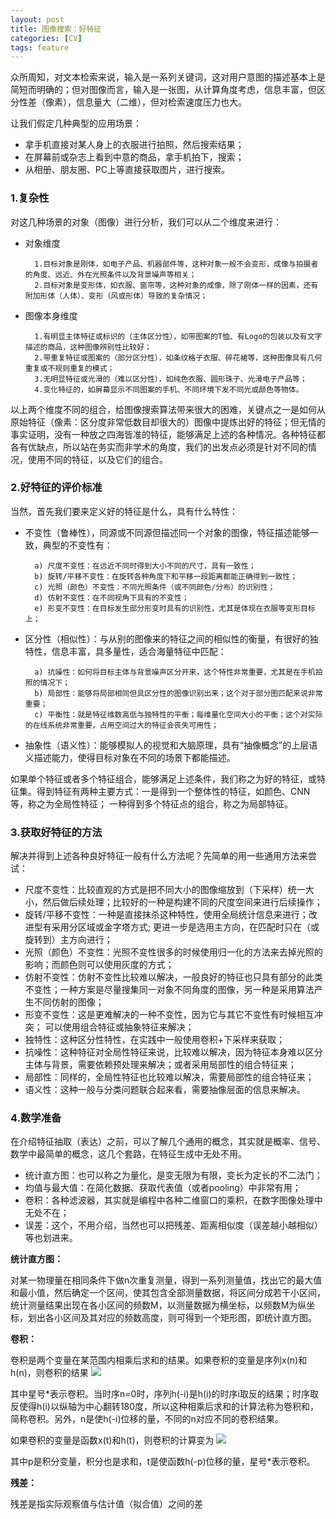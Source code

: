 ```yaml
---
layout: post
title: 图像搜索：好特征
categories: [CV]
tags: feature 
---
```


众所周知，对文本检索来说，输入是一系列关键词，这对用户意图的描述基本上是简短而明确的；但对图像而言，输入是一张图，从计算角度考虑，信息丰富，但区分性差（像素），信息量大（二维），但对检索速度压力也大。

让我们假定几种典型的应用场景：

- 拿手机直接对某人身上的衣服进行拍照，然后搜索结果；
- 在屏幕前或杂志上看到中意的商品，拿手机拍下，搜索；
- 从相册、朋友圈、PC上等直接获取图片，进行搜索。

### 1.复杂性 ###

对这几种场景的对象（图像）进行分析，我们可以从二个维度来进行：

- 对象维度

		1.目标对象是刚体，如电子产品、机器部件等，这种对象一般不会变形，成像与拍摄者的角度、远近、外在光照条件以及背景噪声等相关；
		2.目标对象是变形体，如衣服、窗帘等，这种对象的成像，除了刚体一样的因素，还有附加形体（人体）、变形（风或形体）导致的复杂情况；

- 图像本身维度

		1.有明显主体特征或标识的（主体区分性），如带图案的T恤、有Logo的包装以及有文字描述的商品，这种图像辨别性比较好；
		2.带重复特征或图案的（部分区分性），如条纹格子衣服、碎花裙等，这种图像具有几何重复或不规则重复的模式；
		3.无明显特征或光滑的（难以区分性），如纯色衣服、圆形珠子、光滑电子产品等；
		4.变化特征的，如屏幕显示不同图案的手机、不同环境下发不同光或颜色等物体。

以上两个维度不同的组合，给图像搜索算法带来很大的困难，关键点之一是如何从原始特征（像素：区分度非常低数目却很大的）图像中提炼出好的特征；但无情的事实证明，没有一种放之四海皆准的特征，能够满足上述的各种情况。各种特征都各有优缺点，所以站在务实而非学术的角度，我们的出发点必须是针对不同的情况，使用不同的特征，以及它们的组合。 

### 2.好特征的评价标准 ###

当然，首先我们要来定义好的特征是什么，具有什么特性：

- 不变性（鲁棒性），同源或不同源但描述同一个对象的图像，特征描述能够一致，典型的不变性有：

		a) 尺度不变性：在远近不同时得到大小不同的尺寸，具有一致性； 
		b) 旋转/平移不变性：在旋转各种角度下和平移一段距离都能正确得到一致性；
		c) 光照（颜色）不变性：不同光照条件（或不同颜色/分布）的识别性； 
		d) 仿射不变性：在不同视角下具有的不变性；
		e) 形变不变性：在目标发生部分形变时具有的识别性，尤其是体现在衣服等变形目标上；


- 区分性（相似性）：与从别的图像来的特征之间的相似性的衡量，有很好的独特性，信息丰富，具多量性，适合海量特征中匹配：

		a) 抗噪性：如何将目标主体与背景噪声区分开来，这个特性非常重要，尤其是在手机拍照的情况下； 
		b) 局部性：能够将局部相同但具区分性的图像识别出来；这个对于部分图匹配来说非常重要；
		c) 平衡性：就是特征维数高低与独特性的平衡；每维量化空间大小的平衡；这个对实际的在线系统非常重要，占用空间过大的特征会丧失可用性；


- 抽象性（语义性）：能够模拟人的视觉和大脑原理，具有“抽像概念”的上层语义描述能力，使得目标对象在不同的场景下都能描述。

如果单个特征或者多个特征组合，能够满足上述条件，我们称之为好的特征，或特征集。得到特征有两种主要方式：一是得到一个整体性的特征，如颜色、CNN等，称之为全局性特征； 一种得到多个特征点的组合，称之为局部特征。

### 3.获取好特征的方法 ###

解决并得到上述各种良好特征一般有什么方法呢？先简单的用一些通用方法来尝试：

- 尺度不变性：比较直观的方式是把不同大小的图像缩放到（下采样）统一大小，然后做后续处理；比较好的一种是构建不同的尺度空间来进行后续操作；
- 旋转/平移不变性：一种是直接抹杀这种特性，使用全局统计信息来进行；改进型有采用分区域或金字塔方式; 更进一步是选用主方向，在匹配时只在（或旋转到）主方向进行；
- 光照（颜色）不变性：光照不变性很多的时候使用归一化的方法来去掉光照的影响；而颜色则可以使用灰度的方式；
- 仿射不变性：仿射不变性比较难以解决，一般良好的特征也只具有部分的此类不变性；一种方案是尽量搜集同一对象不同角度的图像，另一种是采用算法产生不同仿射的图像； 
- 形变不变性：这是更难解决的一种不变性，因为它与其它不变性有时候相互冲突； 可以使用组合特征或抽象特征来解决；
- 独特性：这种区分性特性，在实践中一般使用卷积+下采样来获取；
- 抗噪性：这种特征对全局性特征来说，比较难以解决，因为特征本身难以区分主体与背景，需要依赖预处理来解决；或者采用局部性的组合特征来；
- 局部性：同样的，全局性特征也比较难以解决，需要局部性的组合特征来；
- 语义性：这种一般与分类问题联合起来看，需要抽像层面的信息来解决。

### 4.数学准备 ###

在介绍特征抽取（表达）之前，可以了解几个通用的概念，其实就是概率、信号、数学中最简单的概念，这几个套路，在特征生成中无处不用。

- 统计直方图：也可以称之为量化，是变无限为有限，变长为定长的不二法门；
- 均值与最大值：在简化数据、获取代表值（或者pooling）中非常有用；
- 卷积：各种滤波器，其实就是编程中各种二维窗口的乘积，在数字图像处理中无处不在；
- 误差：这个，不用介绍，当然也可以把残差、距离相似度（误差越小越相似）等也划进来。

**统计直方图：**

对某一物理量在相同条件下做n次重复测量，得到一系列测量值，找出它的最大值和最小值，然后确定一个区间，使其包含全部测量数据，将区间分成若干小区间，统计测量结果出现在各小区间的频数M，以测量数据为横坐标，以频数M为纵坐标，划出各小区间及其对应的频数高度，则可得到一个矩形图，即统计直方图。

**卷积：**

卷积是两个变量在某范围内相乘后求和的结果。如果卷积的变量是序列x(n)和h(n)，则卷积的结果
![](http://h.hiphotos.baidu.com/baike/s%3D250/sign=63806e1ae7cd7b89ed6c3d863f254291/2f738bd4b31c8701160cdc36267f9e2f0608ffac.jpg)

其中星号*表示卷积。当时序n=0时，序列h(-i)是h(i)的时序i取反的结果；时序取反使得h(i)以纵轴为中心翻转180度，所以这种相乘后求和的计算法称为卷积和，简称卷积。另外，n是使h(-i)位移的量，不同的n对应不同的卷积结果。

如果卷积的变量是函数x(t)和h(t)，则卷积的计算变为
![](http://a.hiphotos.baidu.com/baike/s%3D250/sign=19adcdb29922720e7fcee5ff4bca0a3a/96dda144ad345982a2ed8d420df431adcaef84fe.jpg)

其中p是积分变量，积分也是求和，t是使函数h(-p)位移的量，星号*表示卷积。

**残差：**

残差是指实际观察值与估计值（拟合值）之间的差